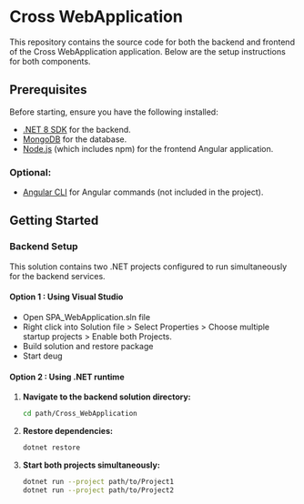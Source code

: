 # Cross WebApplication

This repository contains the source code for both the backend and frontend of the Cross WebApplication application. Below are the setup instructions for both components.

## Prerequisites

Before starting, ensure you have the following installed:
- [.NET 8 SDK](https://dotnet.microsoft.com/en-us/download/dotnet/8.0) for the backend.
- [MongoDB](https://www.mongodb.com/) for the database.
- [Node.js](https://nodejs.org/) (which includes npm) for the frontend Angular application.

### Optional:
- [Angular CLI](https://angular.io/cli) for Angular commands (not included in the project).

## Getting Started

### Backend Setup

This solution contains two .NET projects configured to run simultaneously for the backend services.

#### Option 1 : Using Visual Studio 
- Open SPA_WebApplication.sln file
- Right click into Solution file > Select Properties > Choose multiple startup projects > Enable both Projects.
- Build solution and restore package
- Start deug

#### Option 2 : Using .NET runtime
1. **Navigate to the backend solution directory:**
   ```bash
   cd path/Cross_WebApplication

2. **Restore dependencies:**
   ```bash
   dotnet restore

3. **Start both projects simultaneously:**
   ```bash
   dotnet run --project path/to/Project1
   dotnet run --project path/to/Project2


